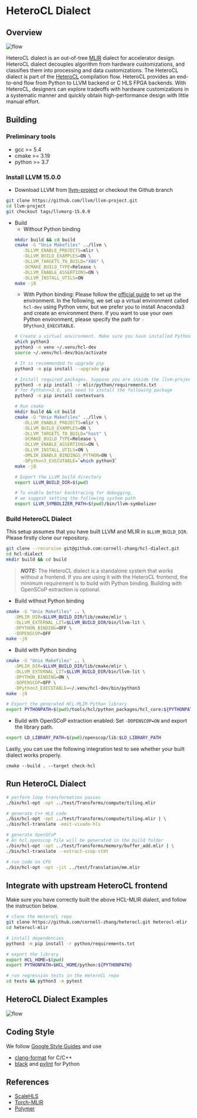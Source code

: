<!--- Copyright HeteroCL authors. All Rights Reserved. -->
<!--- SPDX-License-Identifier: Apache-2.0  -->

# HeteroCL Dialect

## Overview

![flow](docs/dialect_overview.png)

HeteroCL dialect is an out-of-tree [MLIR](https://mlir.llvm.org/) dialect for accelerator design. HeteroCL dialect decouples algorithm from hardware customizations, and classifies them into processing and data customizations. The HeteroCL dialect is part of the [HeteroCL](https://github.com/cornell-zhang/heterocl) compilation flow. HeteroCL provides an end-to-end flow from Python to LLVM backend or C HLS FPGA backends. With HeteroCL, designers can explore tradeoffs with hardware customizations in a systematic manner and quickly obtain high-performance design with little manual effort.


## Building

### Preliminary tools
- gcc >= 5.4
- cmake >= 3.19
- python >= 3.7

### Install LLVM 15.0.0
- Download LLVM from [llvm-project](https://github.com/llvm/llvm-project/releases/tag/llvmorg-15.0.0) or checkout the Github branch
```sh
git clone https://github.com/llvm/llvm-project.git
cd llvm-project
git checkout tags/llvmorg-15.0.0
```

- Build
   - Without Python binding
   ```sh
   mkdir build && cd build
   cmake -G "Unix Makefiles" ../llvm \
      -DLLVM_ENABLE_PROJECTS=mlir \
      -DLLVM_BUILD_EXAMPLES=ON \
      -DLLVM_TARGETS_TO_BUILD="X86" \
      -DCMAKE_BUILD_TYPE=Release \
      -DLLVM_ENABLE_ASSERTIONS=ON \
      -DLLVM_INSTALL_UTILS=ON
   make -j8
   ```
   - With Python binding: Please follow the [official guide](https://mlir.llvm.org/docs/Bindings/Python/#generating-_dialect_namespace_ops_genpy-wrapper-modules) to set up the environment. In the following, we set up a virtual environment called `hcl-dev` using Python venv, but we prefer you to install Anaconda3 and create an environment there. If you want to use your own Python environment, please specify the path for `-DPython3_EXECUTABLE`.
   ```sh
   # Create a virtual environment. Make sure you have installed Python3.
   which python3
   python3 -m venv ~/.venv/hcl-dev
   source ~/.venv/hcl-dev/bin/activate

   # It is recommended to upgrade pip
   python3 -m pip install --upgrade pip

   # Install required packages. Suppose you are inside the llvm-project folder.
   python3 -m pip install -r mlir/python/requirements.txt
   # for Python<=3.6, you need to install the following package
   python3 -m pip install contextvars

   # Run cmake
   mkdir build && cd build
   cmake -G "Unix Makefiles" ../llvm \
      -DLLVM_ENABLE_PROJECTS=mlir \
      -DLLVM_BUILD_EXAMPLES=ON \
      -DLLVM_TARGETS_TO_BUILD="host" \
      -DCMAKE_BUILD_TYPE=Release \
      -DLLVM_ENABLE_ASSERTIONS=ON \
      -DLLVM_INSTALL_UTILS=ON \
      -DMLIR_ENABLE_BINDINGS_PYTHON=ON \
      -DPython3_EXECUTABLE=`which python3`
   make -j8

   # Export the LLVM build directory
   export LLVM_BUILD_DIR=$(pwd)

   # To enable better backtracing for debugging,
   # we suggest setting the following system path
   export LLVM_SYMBOLIZER_PATH=$(pwd)/bin/llvm-symbolizer
   ```

### Build HeteroCL Dialect
This setup assumes that you have built LLVM and MLIR in `$LLVM_BUILD_DIR`. Please firstly clone our repository.
```sh
git clone --recursive git@github.com:cornell-zhang/hcl-dialect.git
cd hcl-dialect
mkdir build && cd build
```

> **_NOTE:_**  The HeteroCL dialect is a standalone system that works without a frontend. If you are using it with the HeteroCL frontend, the minimum requirement is to build with Python binding. Building with OpenSCoP extraction is optional.

- Build without Python binding
```sh
cmake -G "Unix Makefiles" .. \
   -DMLIR_DIR=$LLVM_BUILD_DIR/lib/cmake/mlir \
   -DLLVM_EXTERNAL_LIT=$LLVM_BUILD_DIR/bin/llvm-lit \
   -DPYTHON_BINDING=OFF \
   -DOPENSCOP=OFF
make -j8
```

- Build with Python binding
```sh
cmake -G "Unix Makefiles" .. \
   -DMLIR_DIR=$LLVM_BUILD_DIR/lib/cmake/mlir \
   -DLLVM_EXTERNAL_LIT=$LLVM_BUILD_DIR/bin/llvm-lit \
   -DPYTHON_BINDING=ON \
   -DOPENSCOP=OFF \
   -DPython3_EXECUTABLE=~/.venv/hcl-dev/bin/python3
make -j8

# Export the generated HCL-MLIR Python library
export PYTHONPATH=$(pwd)/tools/hcl/python_packages/hcl_core:${PYTHONPATH}
```

- Build with OpenSCoP extraction enabled: Set `-DOPENSCOP=ON` and export the library path.
```sh
export LD_LIBRARY_PATH=$(pwd)/openscop/lib:$LD_LIBRARY_PATH
```


Lastly, you can use the following integration test to see whether your built dialect works properly.
```
cmake --build . --target check-hcl
```


## Run HeteroCL Dialect
```sh
# perform loop transformation passes
./bin/hcl-opt -opt ../test/Transforms/compute/tiling.mlir

# generate C++ HLS code
./bin/hcl-opt -opt ../test/Transforms/compute/tiling.mlir | \
./bin/hcl-translate -emit-vivado-hls

# generate OpenSCoP
# An hcl.openscop file will be generated in the build folder
./bin/hcl-opt -opt ../test/Transforms/memory/buffer_add.mlir | \
./bin/hcl-translate --extract-scop-stmt

# run code on CPU
./bin/hcl-opt -opt -jit ../test/Translation/mm.mlir
```


## Integrate with upstream HeteroCL frontend
Make sure you have correctly built the above HCL-MLIR dialect, and follow the instruction below.

```sh
# clone the HeteroCL repo
git clone https://github.com/cornell-zhang/heterocl.git heterocl-mlir
cd heterocl-mlir

# install dependencies
python3 -m pip install -r python/requirements.txt

# export the library
export HCL_HOME=$(pwd)
export PYTHONPATH=$HCL_HOME/python:${PYTHONPATH}

# run regression tests in the HeteroCL repo
cd tests && python3 -m pytest
```

## HeteroCL Dialect Examples

![flow](docs/dialect_examples.png)


## Coding Style

We follow [Google Style Guides](https://google.github.io/styleguide/) and use
* [clang-format](https://clang.llvm.org/docs/ClangFormat.html) for C/C++
* [black](https://github.com/psf/black) and [pylint](https://pylint.org/) for Python


## References
* [ScaleHLS](https://github.com/hanchenye/scalehls)
* [Torch-MLIR](https://github.com/llvm/torch-mlir)
* [Polymer](https://github.com/kumasento/polymer)
